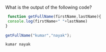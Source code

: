 
What is the output of the following code?

```javascript
 function getFullName(firstName,lastName){
 console.log(firstName+" "+lastName)
}
 
getFullName("kumar","nayak");
```

```solution
kumar nayak
```

